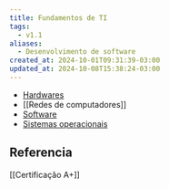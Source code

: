 ```yaml
---
title: Fundamentos de TI
tags:
  - v1.1
aliases:
  - Desenvolvimento de software
created_at: 2024-10-01T09:31:39-03:00
updated_at: 2024-10-08T15:38:24-03:00
---
```


- [Hardwares](../entrada/2024/07/26/Hardware.md)
- [[Redes de computadores]]
- [Software](../entrada/2024/07/26/Software.md)
- [Sistemas operacionais](../entrada/2024/08/04/Sistema_Operacional.md)

## Referencia

[[Certificação A+]]